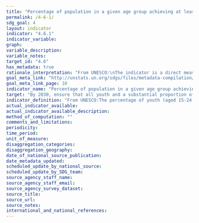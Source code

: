 ```yaml
---
title: "Percentage of population in a given age group achieving at least a fixed level of proficiency in functional (a) literacy and (b) numeracy skills, by sex"
permalink: /4-6-1/
sdg_goal: 4
layout: indicator
indicator: "4.6.1"
indicator_variable: 
graph: 
variable_description: 
variable_notes: 
target_id: "4.6"
has_metadata: true
rationale_interpretation: "From UNESCO:\nThe indicator is a direct measure of the skill levels of youth and adults in the two areas.\n\nFrom OECD:\nProvide estimates of the level and distribution of key information processing skills among the adult population and better understand the links between these skills and their antecedents and outcomes."
goal_meta_link: "http://unstats.un.org/sdgs/files/metadata-compilation/Metadata-Goal-4.pdf"
goal_meta_link_page: 10
indicator_name: "Percentage of population in a given age group achieving at least a fixed level of proficiency in functional (a) literacy and (b) numeracy skills, by sex"
target: "By 2030, ensure that all youth and a substantial proportion of adults, both men and women, and achieve literacy and numeracy."
indicator_definition: "From UNESCO:The percentage of youth (aged 15-24 years) and of adults (aged 15 years and above) who achieve or exceed a given level of proficiency in (a) literacy and (b) numeracy.From OECD:Assessment of the proficiency of adults (16-65 year olds) in the domains of literacy, numeracy and problem solving in technology-rich environments. One hour cognitive assessment plus a background questionnaire of around 30-45 minutes."
actual_indicator_available: 
actual_indicator_available_description: 
method_of_computation: ""
comments_and_limitations: 
periodicity: 
time_period: 
unit_of_measure: 
disaggregation_categories: 
disaggregation_geography: 
date_of_national_source_publication: 
date_metadata_updated: 
scheduled_update_by_national_source: 
scheduled_update_by_SDG_team: 
source_agency_staff_name: 
source_agency_staff_email: 
source_agency_survey_dataset: 
source_title: 
source_url: 
source_notes: 
international_and_national_references: 
---
```


